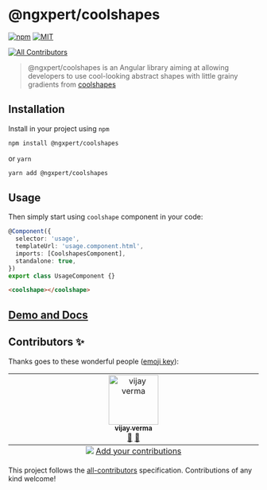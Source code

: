 # @ngxpert/coolshapes

[![npm](https://img.shields.io/npm/v/@ngxpert/avvvatars?style=flat-square)](https://www.npmjs.com/package/@ngxpert/coolshapes)
[![MIT](https://img.shields.io/packagist/l/doctrine/orm.svg?style=flat-square)](https://github.com/ngxpert/coolshapes/blob/master/LICENSE)
<!-- ALL-CONTRIBUTORS-BADGE:START - Do not remove or modify this section -->
[![All Contributors](https://img.shields.io/badge/all_contributors-1-orange.svg?style=flat-square)](#contributors-)
<!-- ALL-CONTRIBUTORS-BADGE:END -->

> @ngxpert/coolshapes is an Angular library aiming at allowing developers to use cool-looking abstract shapes with little grainy gradients from [coolshapes](https://coolshap.es/)

## Installation

Install in your project using `npm`

```bash
npm install @ngxpert/coolshapes
```

or `yarn`

```bash
yarn add @ngxpert/coolshapes
```

## Usage

Then simply start using `coolshape` component in your code:

```ts
@Component({
  selector: 'usage',
  templateUrl: 'usage.component.html',
  imports: [CoolshapesComponent],
  standalone: true,
})
export class UsageComponent {}
```

```html
<coolshape></coolshape>
```

## [Demo and Docs](https://ngxpert.github.io/coolshapes)

## Contributors ✨

Thanks goes to these wonderful people ([emoji key](https://allcontributors.org/docs/en/emoji-key)):

<!-- ALL-CONTRIBUTORS-LIST:START - Do not remove or modify this section -->
<!-- prettier-ignore-start -->
<!-- markdownlint-disable -->
<table>
  <tbody>
    <tr>
      <td align="center" valign="top" width="14.28%"><a href="https://github.com/realvjy"><img src="https://avatars.githubusercontent.com/u/7387461?v=4?s=100" width="100px;" alt="vijay verma"/><br /><sub><b>vijay verma</b></sub></a><br /><a href="#design-realvjy" title="Design">🎨</a> <a href="#research-realvjy" title="Research">🔬</a></td>
    </tr>
  </tbody>
  <tfoot>
    <tr>
      <td align="center" size="13px" colspan="7">
        <img src="https://raw.githubusercontent.com/all-contributors/all-contributors-cli/1b8533af435da9854653492b1327a23a4dbd0a10/assets/logo-small.svg">
          <a href="https://all-contributors.js.org/docs/en/bot/usage">Add your contributions</a>
        </img>
      </td>
    </tr>
  </tfoot>
</table>

<!-- markdownlint-restore -->
<!-- prettier-ignore-end -->

<!-- ALL-CONTRIBUTORS-LIST:END -->

This project follows the [all-contributors](https://github.com/all-contributors/all-contributors) specification. Contributions of any kind welcome!